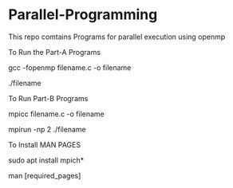 # Parallel-Programming
This repo comtains Programs for parallel execution using openmp 

To Run the Part-A Programs 


gcc -fopenmp filename.c -o filename


./filename

To Run Part-B Programs


mpicc filename.c -o filename


mpirun -np 2 ./filename


To Install MAN PAGES


sudo apt install mpich*


man [required_pages]

